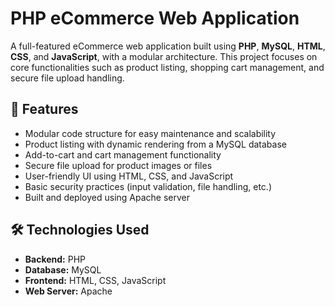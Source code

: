 # PHP eCommerce Web Application

A full-featured eCommerce web application built using **PHP**, **MySQL**, **HTML**, **CSS**, and **JavaScript**, with a modular architecture. This project focuses on core functionalities such as product listing, shopping cart management, and secure file upload handling.

## 🚀 Features

- Modular code structure for easy maintenance and scalability
- Product listing with dynamic rendering from a MySQL database
- Add-to-cart and cart management functionality
- Secure file upload for product images or files
- User-friendly UI using HTML, CSS, and JavaScript
- Basic security practices (input validation, file handling, etc.)
- Built and deployed using Apache server

## 🛠️ Technologies Used

- **Backend:** PHP  
- **Database:** MySQL  
- **Frontend:** HTML, CSS, JavaScript  
- **Web Server:** Apache  







